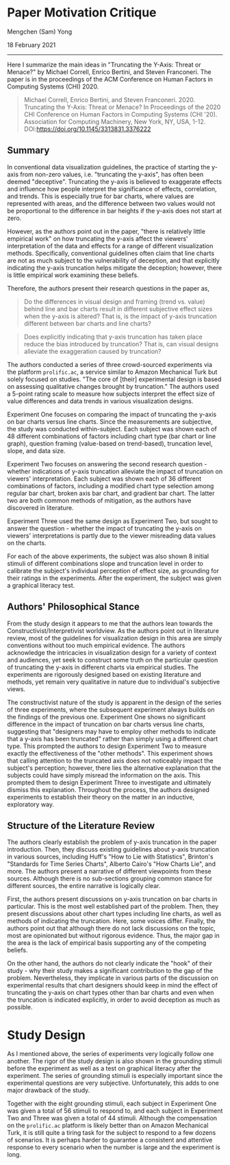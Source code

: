 # Paper Motivation Critique

Mengchen (Sam) Yong

18 February 2021

---

Here I summarize the main ideas in "Truncating the Y-Axis: Threat or Menace?" by Michael Correll, Enrico Bertini, and Steven Franconeri. The paper is in the proceedings of the ACM Conference on Human Factors in Computing Systems (CHI) 2020.

> Michael Correll, Enrico Bertini, and Steven Franconeri. 2020. Truncating the Y-Axis: Threat or Menace? In Proceedings of the 2020 CHI Conference on Human Factors in Computing Systems (CHI '20). Association for Computing Machinery, New York, NY, USA, 1-12. DOI:https://doi.org/10.1145/3313831.3376222

## Summary

In conventional data visualization guidelines, the practice of starting the y-axis from non-zero values, i.e. "truncating the y-axis", has often been deemed "deceptive". Truncating the y-axis is believed to exaggerate effects and influence how people interpret the significance of effects, correlation, and trends. This is especially true for bar charts, where values are represented with areas, and the difference between two values would not be proportional to the difference in bar heights if the y-axis does not start at zero.

However, as the authors point out in the paper, "there is relatively little empirical work" on how truncating the y-axis affect the viewers' interpretation of the data and effects for a range of different visualization methods. Specifically, conventional guidelines often claim that line charts are not as much subject to the vulnerability of deception, and that explicitly indicating the y-axis truncation helps mitigate the deception; however, there is little empirical work examining these beliefs.

Therefore, the authors present their research questions in the paper as,

> Do the differences in visual design and framing (trend vs. value) behind line and bar charts result in different subjective effect sizes when the y-axis is altered? That is, is the impact of y-axis truncation different between bar charts and line charts?

> Does explicitly indicating that y-axis truncation has taken place reduce the bias introduced by truncation? That is, can visual designs alleviate the exaggeration caused by truncation?

The authors conducted a series of three crowd-sourced experiments via the platform `prolific.ac`, a service similar to Amazon Mechanical Turk but solely focused on studies. "The core of [their] experimental design is based on assessing qualitative changes brought by truncation." The authors used a 5-point rating scale to measure how subjects interpret the effect size of value differences and data trends in various visualization designs.

Experiment One focuses on comparing the impact of truncating the y-axis on bar charts versus line charts. Since the measurements are subjective, the study was conducted within-subject. Each subject was shown each of 48 different combinations of factors including chart type (bar chart or line graph), question framing (value-based on trend-based), truncation level, slope, and data size.

Experiment Two focuses on answering the second research question - whether indications of y-axis truncation alleviate the impact of truncation on viewers' interpretation. Each subject was shown each of 36 different combinations of factors, including a modified chart type selection among regular bar chart, broken axis bar chart, and gradient bar chart. The latter two are both common methods of mitigation, as the authors have discovered in literature.

Experiment Three used the same design as Experiment Two, but sought to answer the question - whether the impact of truncating the y-axis on viewers' interpretations is partly due to the viewer misreading data values on the charts.

For each of the above experiments, the subject was also shown 8 initial stimuli of different combinations slope and truncation level in order to calibrate the subject's individual perception of effect size, as grounding for their ratings in the experiments. After the experiment, the subject was given a graphical literacy test.

## Authors' Philosophical Stance

From the study design it appears to me that the authors lean towards the Constructivist/Interpretivist worldview. As the authors point out in literature review, most of the guidelines for visualization design in this area are simply conventions without too much empirical evidence. The authors acknowledge the intricacies in visualization design for a variety of context and audiences, yet seek to construct some truth on the particular question of truncating the y-axis in different charts via empirical studies. The experiments are rigorously designed based on existing literature and methods, yet remain very qualitative in nature due to individual's subjective views.

The constructivist nature of the study is apparent in the design of the series of three experiments, where the subsequent experiment always builds on the findings of the previous one. Experiment One shows no significant difference in the impact of truncation on bar charts versus line charts, suggesting that "designers may have to employ other methods to indicate that a y-axis has been truncated" rather than simply using a different chart type. This prompted the authors to design Experiment Two to measure exactly the effectiveness of the "other methods". This experiment shows that calling attention to the truncated axis does not noticeably impact the subject's perception; however, there lies the alternative explanation that the subjects could have simply misread the information on the axis. This prompted them to design Experiment Three to investigate and ultimately dismiss this explanation. Throughout the process, the authors designed experiments to establish their theory on the matter in an inductive, exploratory way.

## Structure of the Literature Review

The authors clearly establish the problem of y-axis truncation in the paper introduction. Then, they discuss existing guidelines about y-axis truncation in various sources, including Huff's "How to Lie with Statistics", Brinton's "Standards for Time Series Charts", Alberto Cairo's "How Charts Lie", and more. The authors present a narrative of different viewpoints from these sources. Although there is no sub-sections grouping common stance for different sources, the entire narrative is logically clear.

First, the authors present discussions on y-axis truncation on bar charts in particular. This is the most well established part of the problem. Then, they present discussions about other chart types including line charts, as well as methods of indicating the truncation. Here, some voices differ. Finally, the authors point out that although there do not lack discussions on the topic, most are opinionated but without rigorous evidence. Thus, the major gap in the area is the lack of empirical basis supporting any of the competing beliefs.

On the other hand, the authors do not clearly indicate the "hook" of their study - why their study makes a significant contribution to the gap of the problem. Nevertheless, they implicate in various parts of the discussion on experimental results that chart designers should keep in mind the effect of truncating the y-axis on chart types other than bar charts and even when the truncation is indicated explicitly, in order to avoid deception as much as possible.

# Study Design

As I mentioned above, the series of experiments very logically follow one another. The rigor of the study design is also shown in the grounding stimuli before the experiment as well as a test on graphical literacy after the experiment. The series of grounding stimuli is especially important since the experimental questions are very subjective. Unfortunately, this adds to one major drawback of the study.

Together with the eight grounding stimuli, each subject in Experiment One was given a total of 56 stimuli to respond to, and each subject in Experiment Two and Three was given a total of 44 stimuli. Although the compensation on the `prolific.ac` platform is likely better than on Amazon Mechanical Turk, it is still quite a tiring task for the subject to respond to a few dozens of scenarios. It is perhaps harder to guarantee a consistent and attentive response to every scenario when the number is large and the experiment is long.
